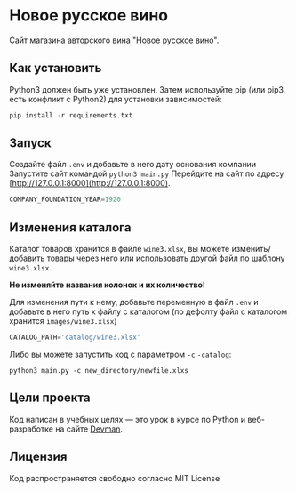 # Новое русское вино

Сайт магазина авторского вина "Новое русское вино".

## Как установить

Python3 должен быть уже установлен. Затем используйте pip (или pip3, есть конфликт с Python2) для установки зависимостей:

```python
pip install -r requirements.txt
```

## Запуск
Создайте файл ``.env`` и добавьте в него дату основания компании
Запустите сайт командой `python3 main.py`
Перейдите на сайт по адресу [http://127.0.0.1:8000](http://127.0.0.1:8000).

```python
COMPANY_FOUNDATION_YEAR=1920
```

## Изменения каталога
Каталог товаров хранится в файле ``wine3.xlsx``, вы можете изменить/добавить товары через него или использовать другой файл по шаблону ``wine3.xlsx``.

**Не изменяйте названия колонок и их количество!**

Для изменения пути к нему, добавьте переменную в файл ``.env`` и добавьте в него путь к файлу с каталогом (по дефолту файл с каталогом хранится ``images/wine3.xlsx``)
```python
CATALOG_PATH='catalog/wine3.xlsx'
```
Либо вы можете запустить код с параметром ``-c`` ``-catalog``:
```
python3 main.py -c new_directory/newfile.xlxs
```

## Цели проекта

Код написан в учебных целях — это урок в курсе по Python и веб-разработке на сайте [Devman](https://dvmn.org).

## Лицензия

Код распространяется свободно согласно MIT License